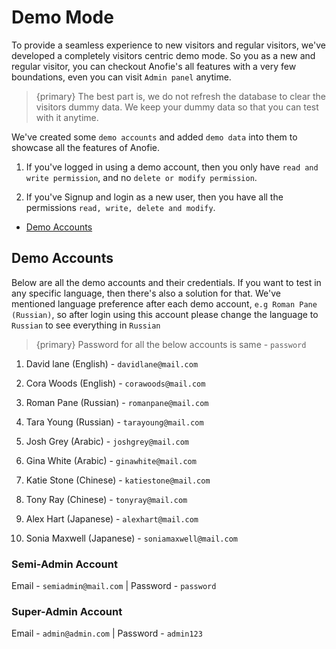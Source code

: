 # Demo Mode

To provide a seamless experience to new visitors and regular visitors, we've developed a completely visitors centric demo mode. So you as a new and regular visitor, you can checkout Anofie's all features with a very few boundations, even you can visit `Admin panel` anytime.

> {primary} The best part is, we do not refresh the database to clear the visitors dummy data. We keep your dummy data so that you can test with it anytime.

We've created some `demo accounts` and added `demo data` into them to showcase all the features of Anofie. 

1. If you've logged in using a demo account, then you only have `read and write permission`, and no `delete or modify permission`.

2. If you've Signup and login as a new user, then you have all the permissions `read, write, delete and modify`.


- [Demo Accounts](#Demo-Accounts)


<a name="Demo-Accounts"></a>
## Demo Accounts

Below are all the demo accounts and their credentials. If you want to test in any specific language, then there's also a solution for that.
We've mentioned language preference after each demo account, `e.g Roman Pane (Russian)`, so after login using this account please change the language to `Russian` to see everything in `Russian`

> {primary} Password for all the below accounts is same - `password`

1. David lane (English)         - `davidlane@mail.com`
2. Cora Woods (English)         - `corawoods@mail.com`

3. Roman Pane (Russian)         - `romanpane@mail.com`
4. Tara Young (Russian)         - `tarayoung@mail.com`

5. Josh Grey (Arabic)           - `joshgrey@mail.com`
6. Gina White (Arabic)          - `ginawhite@mail.com`

7. Katie Stone (Chinese)        - `katiestone@mail.com`
8. Tony Ray (Chinese)           - `tonyray@mail.com`

9. Alex Hart (Japanese)         - `alexhart@mail.com`
10. Sonia Maxwell (Japanese)    - `soniamaxwell@mail.com`


### Semi-Admin Account

Email - `semiadmin@mail.com` | Password - `password`


### Super-Admin Account

Email - `admin@admin.com` | Password - `admin123`